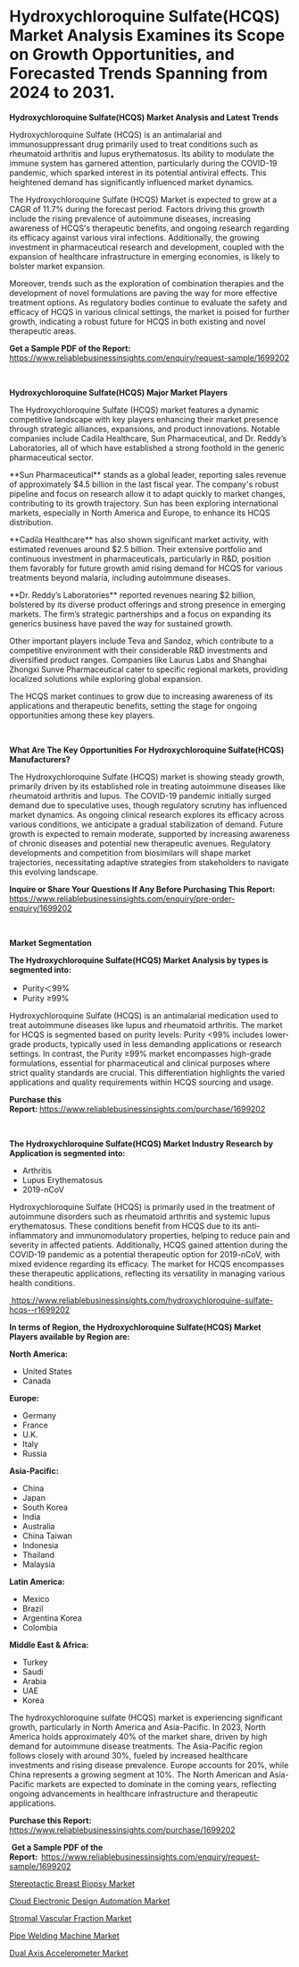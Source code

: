 <p><h1>Hydroxychloroquine Sulfate(HCQS) Market Analysis Examines its Scope on Growth Opportunities, and Forecasted Trends Spanning from 2024 to 2031.</h1></p><p><strong>Hydroxychloroquine Sulfate(HCQS) Market Analysis and Latest Trends</strong></p>
<p><p>Hydroxychloroquine Sulfate (HCQS) is an antimalarial and immunosuppressant drug primarily used to treat conditions such as rheumatoid arthritis and lupus erythematosus. Its ability to modulate the immune system has garnered attention, particularly during the COVID-19 pandemic, which sparked interest in its potential antiviral effects. This heightened demand has significantly influenced market dynamics.</p><p>The Hydroxychloroquine Sulfate (HCQS) Market is expected to grow at a CAGR of 11.7% during the forecast period. Factors driving this growth include the rising prevalence of autoimmune diseases, increasing awareness of HCQS's therapeutic benefits, and ongoing research regarding its efficacy against various viral infections. Additionally, the growing investment in pharmaceutical research and development, coupled with the expansion of healthcare infrastructure in emerging economies, is likely to bolster market expansion.</p><p>Moreover, trends such as the exploration of combination therapies and the development of novel formulations are paving the way for more effective treatment options. As regulatory bodies continue to evaluate the safety and efficacy of HCQS in various clinical settings, the market is poised for further growth, indicating a robust future for HCQS in both existing and novel therapeutic areas.</p></p>
<p><strong>Get a Sample PDF of the Report:&nbsp;</strong> <a href="https://www.reliablebusinessinsights.com/enquiry/request-sample/1699202?utm_campaign=1260&utm_medium=2&utm_source=Github&utm_content=ia&utm_term=20102024&utm_id=hydroxychloroquine-sulfatehcqs">https://www.reliablebusinessinsights.com/enquiry/request-sample/1699202</a></p>
<p>&nbsp;</p>
<p><strong>Hydroxychloroquine Sulfate(HCQS) Major Market Players</strong></p>
<p><p>The Hydroxychloroquine Sulfate (HCQS) market features a dynamic competitive landscape with key players enhancing their market presence through strategic alliances, expansions, and product innovations. Notable companies include Cadila Healthcare, Sun Pharmaceutical, and Dr. Reddy’s Laboratories, all of which have established a strong foothold in the generic pharmaceutical sector.</p><p>**Sun Pharmaceutical** stands as a global leader, reporting sales revenue of approximately $4.5 billion in the last fiscal year. The company's robust pipeline and focus on research allow it to adapt quickly to market changes, contributing to its growth trajectory. Sun has been exploring international markets, especially in North America and Europe, to enhance its HCQS distribution.</p><p>**Cadila Healthcare** has also shown significant market activity, with estimated revenues around $2.5 billion. Their extensive portfolio and continuous investment in pharmaceuticals, particularly in R&D, position them favorably for future growth amid rising demand for HCQS for various treatments beyond malaria, including autoimmune diseases.</p><p>**Dr. Reddy’s Laboratories** reported revenues nearing $2 billion, bolstered by its diverse product offerings and strong presence in emerging markets. The firm’s strategic partnerships and a focus on expanding its generics business have paved the way for sustained growth.</p><p>Other important players include Teva and Sandoz, which contribute to a competitive environment with their considerable R&D investments and diversified product ranges. Companies like Laurus Labs and Shanghai Zhongxi Sunve Pharmaceutical cater to specific regional markets, providing localized solutions while exploring global expansion.</p><p>The HCQS market continues to grow due to increasing awareness of its applications and therapeutic benefits, setting the stage for ongoing opportunities among these key players.</p></p>
<p>&nbsp;</p>
<p><strong>What Are The Key Opportunities For Hydroxychloroquine Sulfate(HCQS) Manufacturers?</strong></p>
<p><p>The Hydroxychloroquine Sulfate (HCQS) market is showing steady growth, primarily driven by its established role in treating autoimmune diseases like rheumatoid arthritis and lupus. The COVID-19 pandemic initially surged demand due to speculative uses, though regulatory scrutiny has influenced market dynamics. As ongoing clinical research explores its efficacy across various conditions, we anticipate a gradual stabilization of demand. Future growth is expected to remain moderate, supported by increasing awareness of chronic diseases and potential new therapeutic avenues. Regulatory developments and competition from biosimilars will shape market trajectories, necessitating adaptive strategies from stakeholders to navigate this evolving landscape.</p></p>
<p><strong>Inquire or Share Your Questions If Any Before Purchasing This Report:</strong> <a href="https://www.reliablebusinessinsights.com/enquiry/pre-order-enquiry/1699202?utm_campaign=1260&utm_medium=2&utm_source=Github&utm_content=ia&utm_term=20102024&utm_id=hydroxychloroquine-sulfatehcqs">https://www.reliablebusinessinsights.com/enquiry/pre-order-enquiry/1699202</a></p>
<p>&nbsp;</p>
<p><strong>Market Segmentation</strong></p>
<p><strong>The Hydroxychloroquine Sulfate(HCQS) Market Analysis by types is segmented into:</strong></p>
<p><ul><li>Purity＜99%</li><li>Purity ≥99%</li></ul></p>
<p><p>Hydroxychloroquine Sulfate (HCQS) is an antimalarial medication used to treat autoimmune diseases like lupus and rheumatoid arthritis. The market for HCQS is segmented based on purity levels: Purity <99% includes lower-grade products, typically used in less demanding applications or research settings. In contrast, the Purity ≥99% market encompasses high-grade formulations, essential for pharmaceutical and clinical purposes where strict quality standards are crucial. This differentiation highlights the varied applications and quality requirements within HCQS sourcing and usage.</p></p>
<p><strong>Purchase this Report:&nbsp;</strong><a href="https://www.reliablebusinessinsights.com/purchase/1699202?utm_campaign=1260&utm_medium=2&utm_source=Github&utm_content=ia&utm_term=20102024&utm_id=hydroxychloroquine-sulfatehcqs">https://www.reliablebusinessinsights.com/purchase/1699202</a></p>
<p>&nbsp;</p>
<p><strong>The Hydroxychloroquine Sulfate(HCQS) Market Industry Research by Application is segmented into:</strong></p>
<p><ul><li>Arthritis</li><li>Lupus Erythematosus</li><li>2019-nCoV</li></ul></p>
<p><p>Hydroxychloroquine Sulfate (HCQS) is primarily used in the treatment of autoimmune disorders such as rheumatoid arthritis and systemic lupus erythematosus. These conditions benefit from HCQS due to its anti-inflammatory and immunomodulatory properties, helping to reduce pain and severity in affected patients. Additionally, HCQS gained attention during the COVID-19 pandemic as a potential therapeutic option for 2019-nCoV, with mixed evidence regarding its efficacy. The market for HCQS encompasses these therapeutic applications, reflecting its versatility in managing various health conditions.</p></p>
<p><a href="https://www.reliablebusinessinsights.com/hydroxychloroquine-sulfate-hcqs--r1699202?utm_campaign=1260&utm_medium=2&utm_source=Github&utm_content=ia&utm_term=20102024&utm_id=hydroxychloroquine-sulfatehcqs">&nbsp;https://www.reliablebusinessinsights.com/hydroxychloroquine-sulfate-hcqs--r1699202</a></p>
<p><strong>In terms of Region, the Hydroxychloroquine Sulfate(HCQS) Market Players available by Region are:</strong></p>
<p>
    <p> <strong> North America: </strong>
        <ul>
            <li>United States</li>
            <li>Canada</li>
        </ul>
        </p> 
    <p> <strong> Europe: </strong>
        <ul>
            <li>Germany</li>
            <li>France</li>
            <li>U.K.</li>
            <li>Italy</li>
            <li>Russia</li>
        </ul>
        </p> 
    <p> <strong> Asia-Pacific: </strong>
        <ul>
            <li>China</li>
            <li>Japan</li>
            <li>South Korea</li>
            <li>India</li>
            <li>Australia</li>
            <li>China Taiwan</li>
            <li>Indonesia</li>
            <li>Thailand</li>
            <li>Malaysia</li>
        </ul>
        </p> 
    <p> <strong> Latin America: </strong>
        <ul>
            <li>Mexico</li>
            <li>Brazil</li>
            <li>Argentina Korea</li>
            <li>Colombia</li>
        </ul>
        </p> 
    <p> <strong> Middle East & Africa: </strong>
        <ul>
            <li>Turkey</li>
            <li>Saudi</li>
            <li>Arabia</li>
            <li>UAE</li>
            <li>Korea</li>
        </ul>
    </p>
    </p>
<p><p>The hydroxychloroquine sulfate (HCQS) market is experiencing significant growth, particularly in North America and Asia-Pacific. In 2023, North America holds approximately 40% of the market share, driven by high demand for autoimmune disease treatments. The Asia-Pacific region follows closely with around 30%, fueled by increased healthcare investments and rising disease prevalence. Europe accounts for 20%, while China represents a growing segment at 10%. The North American and Asia-Pacific markets are expected to dominate in the coming years, reflecting ongoing advancements in healthcare infrastructure and therapeutic applications.</p></p>
<p><strong>Purchase this Report: </strong><a href="https://www.reliablebusinessinsights.com/purchase/1699202?utm_campaign=1260&utm_medium=2&utm_source=Github&utm_content=ia&utm_term=20102024&utm_id=hydroxychloroquine-sulfatehcqs">https://www.reliablebusinessinsights.com/purchase/1699202</a></p>
<p>&nbsp;<strong>Get a Sample PDF of the Report:&nbsp;&nbsp;</strong><a href="https://www.reliablebusinessinsights.com/enquiry/request-sample/1699202?utm_campaign=1260&utm_medium=2&utm_source=Github&utm_content=ia&utm_term=20102024&utm_id=hydroxychloroquine-sulfatehcqs">https://www.reliablebusinessinsights.com/enquiry/request-sample/1699202</a></p>
<p><strong></strong></p>
<p><p><a href="https://www.linkedin.com/pulse/navigating-stereotactic-breast-biopsy-market-expert-vwglc?utm_campaign=1260&utm_medium=2&utm_source=Github&utm_content=ia&utm_term=20102024&utm_id=hydroxychloroquine-sulfatehcqs">Stereotactic Breast Biopsy Market</a></p><p><a href="https://github.com/angilauio/Market-Research-Report-List-1/blob/main/cloud-electronic-design-automation-market.md?utm_campaign=1260&utm_medium=2&utm_source=Github&utm_content=ia&utm_term=20102024&utm_id=hydroxychloroquine-sulfatehcqs">Cloud Electronic Design Automation Market</a></p><p><a href="https://www.linkedin.com/pulse/stromal-vascular-fraction-market-research-report-exploring-size-jolec?utm_campaign=1260&utm_medium=2&utm_source=Github&utm_content=ia&utm_term=20102024&utm_id=hydroxychloroquine-sulfatehcqs">Stromal Vascular Fraction Market</a></p><p><a href="https://issuu.com/reportprime-2/docs/pipe-welding-machine-market-size-20_3950a3fcc5da49?utm_campaign=1260&utm_medium=2&utm_source=Github&utm_content=ia&utm_term=20102024&utm_id=hydroxychloroquine-sulfatehcqs">Pipe Welding Machine Market</a></p><p><a href="https://issuu.com/reportprime-2/docs/dual-axis-accelerometer-market-size_e9be835032d4d4?utm_campaign=1260&utm_medium=2&utm_source=Github&utm_content=ia&utm_term=20102024&utm_id=hydroxychloroquine-sulfatehcqs">Dual Axis Accelerometer Market</a></p></p>